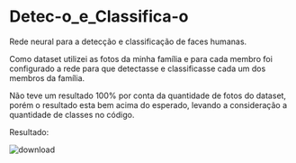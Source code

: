 # Detec-o_e_Classifica-o
Rede neural para a detecção e classificação de faces humanas.

Como dataset utilizei as fotos da minha família e para cada membro foi configurado a rede para que detectasse e classificasse cada um dos membros da família. 

Não teve um resultado 100% por conta da quantidade de fotos do dataset, porém o resultado esta bem acima do esperado, levando a consideração a quantidade de classes no código.

Resultado:

![download](https://github.com/Duipe23/Detec-o_e_Classifica-o/assets/145870249/7ff5a071-8731-4dc7-b843-941e64622158)
